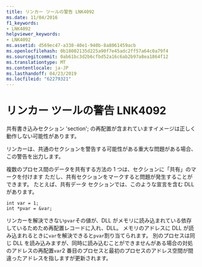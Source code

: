 ```yaml
---
title: リンカー ツールの警告 LNK4092
ms.date: 11/04/2016
f1_keywords:
- LNK4092
helpviewer_keywords:
- LNK4092
ms.assetid: d569ec47-a338-40e1-940b-8a8061459acb
ms.openlocfilehash: 0b18002135d225a90f7e45adc2ff57a64c0a79f4
ms.sourcegitcommit: 0ab61bc3d2b6cfbd52a16c6ab2b97a8ea1864f12
ms.translationtype: MT
ms.contentlocale: ja-JP
ms.lasthandoff: 04/23/2019
ms.locfileid: "62279321"
---
```

# <a name="linker-tools-warning-lnk4092"></a>リンカー ツールの警告 LNK4092

共有書き込みセクション 'section'; の再配置が含まれていますイメージは正しく動作しない可能性があります。

リンカーは、共通のセクションを警告する可能性がある重大な問題がある場合、この警告を出力します。

複数のプロセス間のデータを共有する方法の 1 つは、セクションに「共有」のマークを付けます ただし、共有セクションをマークすると問題が発生することができます。 たとえば、共有データ セクションでは、このような宣言を含む DLL があります。

```
int var = 1;
int *pvar = &var;
```

リンカーを解決できない`pvar`その値が、DLL がメモリに読み込まれている依存しているためため再配置レコードに入れ、DLL。 メモリのアドレスに DLL が読み込まれるときに`var`を解決できると`pvar`割り当てられます。 別のプロセスは同じ DLL を読み込みますが、同時に読み込むことができませんがある場合の対処のアドレスの再配置`var`2 番目のプロセスと最初のプロセスのアドレス空間が間違ったアドレスを指しますが更新されます。